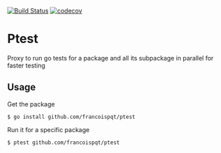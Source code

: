 
[![Build Status](https://travis-ci.org/francoispqt/ptest.svg?branch=master)](https://travis-ci.org/francoispqt/ptest)
[![codecov](https://codecov.io/gh/francoispqt/ptest/branch/master/graph/badge.svg)](https://codecov.io/gh/francoispqt/ptest)
# Ptest
Proxy to run go tests for a package and all its subpackage in parallel for faster testing

## Usage
Get the package
```shell
$ go install github.com/francoispqt/ptest
```
Run it for a specific package
```shell
$ ptest github.com/francoispqt/ptest
```
